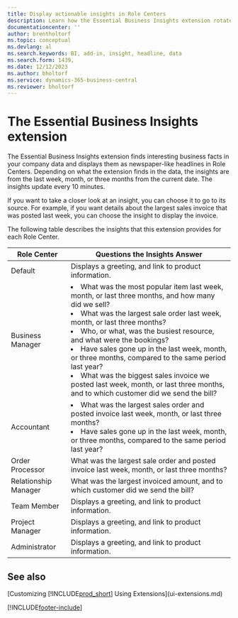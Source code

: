 ```yaml
---
title: Display actionable insights in Role Centers
description: Learn how the Essential Business Insights extension rotates a series of business insights on Role Centers.
documentationcenter: ''
author: brentholtorf
ms.topic: conceptual
ms.devlang: al
ms.search.keywords: BI, add-in, insight, headline, data
ms.search.form: 1439, 
ms.date: 12/12/2023
ms.author: bholtorf
ms.service: dynamics-365-business-central
ms.reviewer: bholtorf
---
```


# The Essential Business Insights extension

The Essential Business Insights extension finds interesting business facts in your company data and displays them as newspaper-like headlines in Role Centers. Depending on what the extension finds in the data, the insights are from the last week, month, or three months from the current date. The insights update every 10 minutes.  

If you want to take a closer look at an insight, you can choose it to go to its source. For example, if you want details about the largest sales invoice that was posted last week, you can choose the insight to display the invoice.

The following table describes the insights that this extension provides for each Role Center.

|Role Center|Questions the Insights Answer|
|----|-----|
|Default|Displays a greeting, and link to product information.|
|Business Manager|<li> What was the most popular item last week, month, or last three months, and how many did we sell?<br><li> What was the largest sale order last week, month, or last three months?<br><li> Who, or what, was the busiest resource, and what were the bookings?<br><li> Have sales gone up in the last week, month, or three months, compared to the same period last year?<br><li> What was the biggest sales invoice we posted last week, month, or last three months, and to which customer did we send the bill?</li> |
|Accountant|<li> What was the largest sales order and posted invoice last week, month, or last three months?<br><li> Have sales gone up in the last week, month, or three months, compared to the same period last year? |
|Order Processor| What was the largest sale order and posted invoice last week, month, or last three months?|
|Relationship Manager| What was the largest invoiced amount, and to which customer did we send the bill?|
|Team Member| Displays a greeting, and link to product information.|
|Project Manager| Displays a greeting, and link to product information.|
|Administrator| Displays a greeting, and link to product information.|

## See also

[Customizing [!INCLUDE[prod_short](includes/prod_short.md)] Using Extensions](ui-extensions.md)

[!INCLUDE[footer-include](includes/footer-banner.md)]
